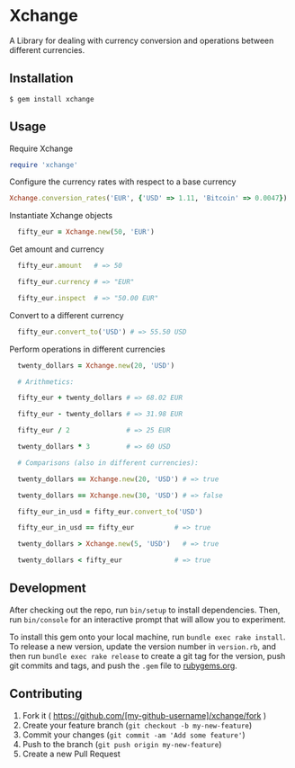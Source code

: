 # Xchange

A Library for dealing with currency conversion and operations between different currencies.

## Installation

    $ gem install xchange

## Usage

Require Xchange

```ruby
require 'xchange'
```

Configure the currency rates with respect to a base currency

```ruby
Xchange.conversion_rates('EUR', {'USD' => 1.11, 'Bitcoin' => 0.0047})
```
Instantiate Xchange objects
```ruby
  fifty_eur = Xchange.new(50, 'EUR')
```
Get amount and currency
```ruby
  fifty_eur.amount   # => 50

  fifty_eur.currency # => "EUR"

  fifty_eur.inspect  # => "50.00 EUR"
```
Convert to a different currency
```ruby
  fifty_eur.convert_to('USD') # => 55.50 USD
```
Perform operations in different currencies
```ruby
  twenty_dollars = Xchange.new(20, 'USD')

  # Arithmetics:

  fifty_eur + twenty_dollars # => 68.02 EUR

  fifty_eur - twenty_dollars # => 31.98 EUR

  fifty_eur / 2              # => 25 EUR

  twenty_dollars * 3         # => 60 USD

  # Comparisons (also in different currencies):

  twenty_dollars == Xchange.new(20, 'USD') # => true

  twenty_dollars == Xchange.new(30, 'USD') # => false

  fifty_eur_in_usd = fifty_eur.convert_to('USD')

  fifty_eur_in_usd == fifty_eur          # => true

  twenty_dollars > Xchange.new(5, 'USD')   # => true

  twenty_dollars < fifty_eur             # => true
```
## Development

After checking out the repo, run `bin/setup` to install dependencies. Then, run `bin/console` for an interactive prompt that will allow you to experiment.

To install this gem onto your local machine, run `bundle exec rake install`. To release a new version, update the version number in `version.rb`, and then run `bundle exec rake release` to create a git tag for the version, push git commits and tags, and push the `.gem` file to [rubygems.org](https://rubygems.org).

## Contributing

1. Fork it ( https://github.com/[my-github-username]/xchange/fork )
2. Create your feature branch (`git checkout -b my-new-feature`)
3. Commit your changes (`git commit -am 'Add some feature'`)
4. Push to the branch (`git push origin my-new-feature`)
5. Create a new Pull Request
